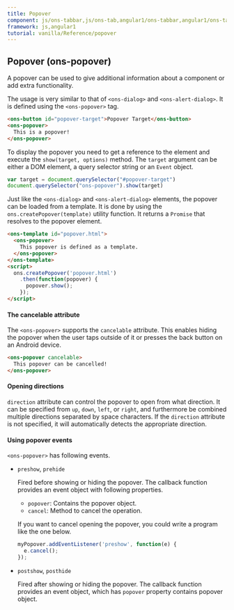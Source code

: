 ```yaml
---
title: Popover
component: js/ons-tabbar,js/ons-tab,angular1/ons-tabbar,angular1/ons-tab
framework: js,angular1
tutorial: vanilla/Reference/popover
---
```


## Popover (ons-popover)

A popover can be used to give additional information about a component or add extra functionality.

The usage is very similar to that of `<ons-dialog>` and `<ons-alert-dialog>`. It is defined using the `<ons-popover>` tag.

``` html
<ons-button id="popover-target">Popover Target</ons-button>
<ons-popover>
  This is a popover!
</ons-popover>
```

To display the popover you need to get a reference to the element and execute the `show(target, options)` method. The `target` argument can be either a DOM element, a query selector string or an `Event` object.

``` javascript
var target = document.querySelector("#popover-target")
document.querySelector("ons-popover").show(target)
```

Just like the `<ons-dialog>` and `<ons-alert-dialog>` elements, the popover can be loaded from a template. It is done by using the `ons.createPopover(template)` utility function. It returns a `Promise` that resolves to the popover element.

``` html
<ons-template id="popover.html">
  <ons-popover>
    This popover is defined as a template.
  </ons-popover>
</ons-template>
<script>
  ons.createPopover('popover.html')
    .then(function(popover) {
      popover.show();
    });
</script>
```

#### The cancelable attribute

The `<ons-popover>` supports the `cancelable` attribute. This enables hiding the popover when the user taps outside of it or presses the back button on an Android device.

``` html
<ons-popover cancelable>
  This popover can be cancelled!
</ons-popover>
```

#### Opening directions

`direction` attribute can control the popover to open from what direction. It can be specified from `up`, `down`, `left`, or `right`, and furthermore be combined multiple directions separated by space characters. If the `direction` attribute is not specified, it will automatically detects the appropriate direction.

#### Using popover events

`<ons-popover>` has following events.

- `preshow`, `prehide`

  Fired before showing or hiding the popover. The callback function provides an event object with following properties.

  - `popover`: Contains the popover object.
  - `cancel`: Method to cancel the operation.

  If you want to cancel opening the popover, you could write a program like the one below.

  ```javascript
  myPopover.addEventListener('preshow', function(e) {
    e.cancel();
  });
  ```

- `postshow`, `posthide`

  Fired after showing or hiding the popover. The callback function provides an event object, which has `popover` property contains popover object.

